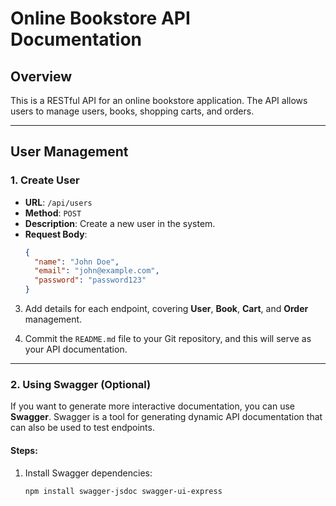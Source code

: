 # Online Bookstore API Documentation

## Overview

This is a RESTful API for an online bookstore application. The API allows users to manage users, books, shopping carts, and orders.

---

## User Management

### 1. Create User
- **URL**: `/api/users`
- **Method**: `POST`
- **Description**: Create a new user in the system.
- **Request Body**:
  ```json
  {
    "name": "John Doe",
    "email": "john@example.com",
    "password": "password123"
  }

3. Add details for each endpoint, covering **User**, **Book**, **Cart**, and **Order** management.

4. Commit the `README.md` file to your Git repository, and this will serve as your API documentation.

---

### 2. **Using Swagger (Optional)**

If you want to generate more interactive documentation, you can use **Swagger**. Swagger is a tool for generating dynamic API documentation that can also be used to test endpoints.

#### Steps:
1. Install Swagger dependencies:
   ```bash
   npm install swagger-jsdoc swagger-ui-express
